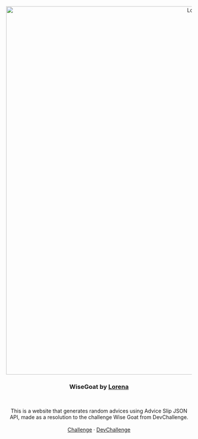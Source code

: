<br />
<p align="center">
    <img src="https://i.imgur.com/u3OlLYj.png" alt="Logo" width="1000">

  <h3 align="center">WiseGoat by <a href="https://github.com/Lorenalgm">Lorena</a></h3>
 <br />
  <p align="center">
     This is a website that generates random advices using Advice Slip JSON API, made as a resolution to the challenge Wise Goat from DevChallenge. 
       <br />
    <br />
    <a href="https://github.com/devchallenge-io/wisegoat">Challenge</a>
    ·
    <a href="https://www.devchallenge.com.br/">DevChallenge</a>
  </p>
</p>

